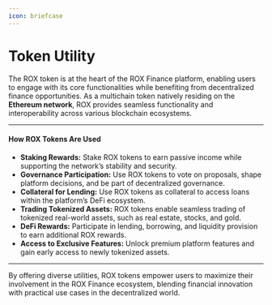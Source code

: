 ```yaml
---
icon: briefcase
---
```


# Token Utility

The ROX token is at the heart of the ROX Finance platform, enabling users to engage with its core functionalities while benefiting from decentralized finance opportunities. As a multichain token natively residing on the **Ethereum network**, ROX provides seamless functionality and interoperability across various blockchain ecosystems.

***

#### How ROX Tokens Are Used

* **Staking Rewards:** Stake ROX tokens to earn passive income while supporting the network’s stability and security.
* **Governance Participation:** Use ROX tokens to vote on proposals, shape platform decisions, and be part of decentralized governance.
* **Collateral for Lending:** Use ROX tokens as collateral to access loans within the platform’s DeFi ecosystem.
* **Trading Tokenized Assets:** ROX tokens enable seamless trading of tokenized real-world assets, such as real estate, stocks, and gold.
* **DeFi Rewards:** Participate in lending, borrowing, and liquidity provision to earn additional ROX rewards.
* **Access to Exclusive Features:** Unlock premium platform features and gain early access to newly tokenized assets.

***

By offering diverse utilities, ROX tokens empower users to maximize their involvement in the ROX Finance ecosystem, blending financial innovation with practical use cases in the decentralized world.
